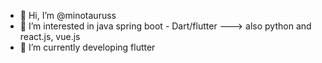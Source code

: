 - 👋 Hi, I’m @minotauruss
- 👀 I’m interested in java spring boot - Dart/flutter ---> also python and react.js, vue.js
- 🌱 I’m currently developing flutter 


<!---
minotauruss/minotauruss is a ✨ special ✨ repository because its `README.md` (this file) appears on your GitHub profile.
You can click the Preview link to take a look at your changes.
--->
